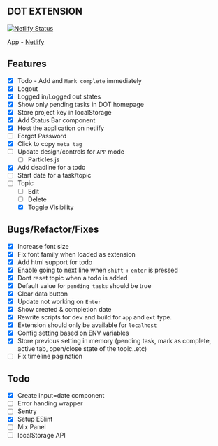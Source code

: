 ## DOT EXTENSION

[![Netlify Status](https://api.netlify.com/api/v1/badges/b3597871-5967-40c9-9466-781bfff4b030/deploy-status)](https://app.netlify.com/sites/dot-extension/deploys)

App - [Netlify](https://dot-extension.netlify.app)

## Features

- [x] Todo - Add and `Mark complete` immediately
- [x] Logout
- [x] Logged in/Logged out states
- [x] Show only pending tasks in DOT homepage
- [x] Store project key in localStorage
- [x] Add Status Bar component
- [x] Host the application on netlify
- [ ] Forgot Password
- [x] Click to copy `meta tag`
- [ ] Update design/controls for `APP` mode
  - [ ] Particles.js
- [x] Add deadline for a todo
- [ ] Start date for a task/topic
- [ ] Topic
  - [ ] Edit
  - [ ] Delete
  - [x] Toggle Visibility

## Bugs/Refactor/Fixes

- [x] Increase font size
- [x] Fix font family when loaded as extension
- [x] Add html support for todo
- [x] Enable going to next line when `shift` + `enter` is pressed
- [x] Dont reset topic when a todo is added
- [x] Default value for `pending tasks` should be true
- [x] Clear data button
- [x] Update not working on `Enter`
- [x] Show created & completion date
- [x] Rewrite scripts for dev and build for `app` and `ext` type.
- [x] Extension should only be available for `localhost`
- [x] Config setting based on ENV variables
- [x] Store previous setting in memory (pending task, mark as complete, active tab, open/close state of the topic..etc)
- [ ] Fix timeline pagination

## Todo

- [x] Create input=date component
- [ ] Error handing wrapper
- [ ] Sentry
- [x] Setup ESlint
- [ ] Mix Panel
- [ ] localStorage API
